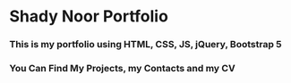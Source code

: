 # Shady Noor Portfolio

### This is my portfolio using HTML, CSS, JS, jQuery, Bootstrap 5

### You Can Find My Projects, my Contacts and my CV
